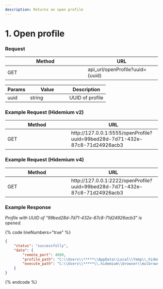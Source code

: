 ```yaml
---
description: Returns an open profile
---
```


# 1. Open profile

### **Request**

<table><thead><tr><th width="249">Method</th><th>URL</th></tr></thead><tbody><tr><td>GET</td><td>api_url/openProfile?uuid={uuid}</td></tr></tbody></table>

<table><thead><tr><th>Params</th><th width="113.33333333333331">Value</th><th>Description</th></tr></thead><tbody><tr><td>uuid</td><td>string</td><td>UUID of profile</td></tr></tbody></table>

### **Example Request (Hidemium v2)**

<table><thead><tr><th width="194">Method</th><th>URL</th></tr></thead><tbody><tr><td>GET</td><td>http://127.0.0.1:5555/openProfile?uuid=99bed28d-7d71-432e-87c8-71d24926acb3</td></tr></tbody></table>

### **Example Request (Hidemium v4)**

<table><thead><tr><th width="194">Method</th><th>URL</th></tr></thead><tbody><tr><td>GET</td><td>http://127.0.0.1:2222/openProfile?uuid=99bed28d-7d71-432e-87c8-71d24926acb3</td></tr></tbody></table>



### **Example Response**

_Profile with UUID of "_99bed28d-7d71-432e-87c8-71d24926acb3_" is opened._

{% code lineNumbers="true" %}
```json
{
    "status": "successfully",
    "data": {
        "remote_port": 4000,
        "profile_path": "C:\\Users\\*****\\AppData\\Local\\Temp\\.hidemium\\99bed28d-7d71-432e-87c8-71d24926acb3",
        "execute_path": "C:\\Users\\*****\\.hidemium\\browser\\mulbrowser\\115.0.0.0_v6\\chrome.exe"
    }
}
```
{% endcode %}
